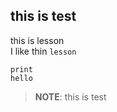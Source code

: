 ## this is test

this is lesson<br>
I like thin ``lesson``
```
print
hello
```

>__NOTE__:
this is test
